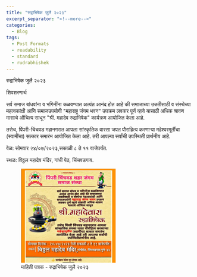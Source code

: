 ```yaml
---
title: "रुद्राभिषेक जुलै २०२३"
excerpt_separator: "<!--more-->"
categories:
  - Blog
tags:
  - Post Formats
  - readability
  - standard
  - rudrabhishek
---
```



रुद्राभिषेक जुलै २०२३ 

शिवशरणार्थ

सर्व समाज बांधवांना व भगिनींना कळवण्यात अत्यंत आनंद होत आहे की समाजाच्या उन्नतीसाठी व संस्थेच्या महत्वकांक्षी आणि समाजउपयोगी "महाराष्ट्र जंगम भवन" उपक्रम लवकर पूर्ण व्हावे यासाठी अधिक श्रावण मासाचे औचित्य साधून "श्री. महादेव रुद्राभिषेक" कार्यक्रम आयोजित केला आहे. 

तसेच, पिंपरी-चिंचवड महानगरात आपला सांस्कृतिक वारसा जपत पौराहित्य करणाऱ्या महेश्वरमूर्तींचा (स्वामींचा) सत्कार समारंभ आयोजित केला आहे. तरी आपल्या सर्वांची उपस्थिती प्रार्थनीय आहे. 

वेळ: सोमवार २४/०७/२०२३,सकाळी ८ ते ११ वाजेपर्यंत.

स्थळ: विठ्ठल महादेव मंदिर, गांधी पेठ, चिंचवडगाव. 

<figure>
  <img src="/assets/images/rudrabhishek/rudrabhishek_2023.PNG" alt="Snow" style="width:60%">
  <figcaption>माहिती पत्रक - रुद्राभिषेक जुलै २०२३</figcaption>
</figure>

